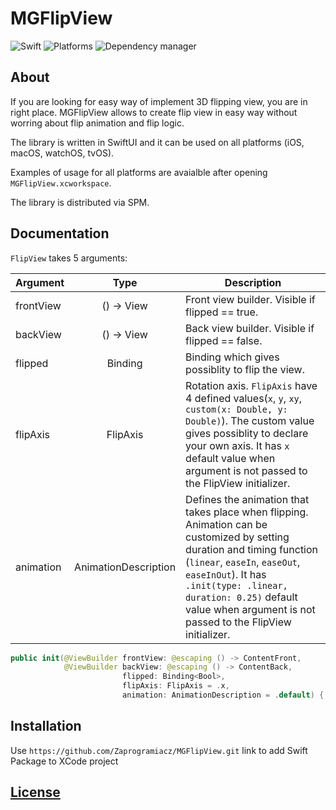 # MGFlipView

![Swift](https://img.shields.io/badge/Swift-5.3-orange)
![Platforms](https://img.shields.io/badge/Platform-iOS%20%7C%20macOS%20%7C%20watchOS%20%7C%20tvOS-blue)
![Dependency manager](https://img.shields.io/badge/Dependency%20manager-SPM-green)

## About

If you are looking for easy way of implement 3D flipping view, you are in right place. MGFlipView allows to create flip view in easy way without worring about flip animation and flip logic. 

The library is written in SwiftUI and it can be used on all platforms (iOS, macOS, watchOS, tvOS). 

Examples of usage for all platforms are avaialble after opening `MGFlipView.xcworkspace`.

The library is distributed via SPM.

## Documentation

`FlipView` takes 5 arguments:

| Argument  | Type                 | Description  |
| --------- |:--------------------:| ------------ |
| frontView | () -> View           | Front view builder. Visible if flipped == true. |
| backView  | () -> View           | Back view builder. Visible if flipped == false. |
| flipped   | Binding<Bool>        | Binding which gives possiblity to flip the view. |
| flipAxis  | FlipAxis             | Rotation axis. `FlipAxis` have 4 defined values(`x`, `y`, `xy`, `custom(x: Double, y: Double)`). The custom value gives possiblity to declare your own axis. It has `x` default value when argument is not passed to the FlipView initializer. |
| animation | AnimationDescription | Defines the animation that takes place when flipping. Animation can be customized by setting duration and timing function (`linear`, `easeIn`, `easeOut`, `easeInOut`). It has `.init(type: .linear, duration: 0.25)` default value when argument is not passed to the FlipView initializer. |

```swift
public init(@ViewBuilder frontView: @escaping () -> ContentFront,
            @ViewBuilder backView: @escaping () -> ContentBack,
                         flipped: Binding<Bool>,
                         flipAxis: FlipAxis = .x,
                         animation: AnimationDescription = .default) {
```

## Installation

Use `https://github.com/Zaprogramiacz/MGFlipView.git` link to add Swift Package to XCode project

## [License](LICENSE)
